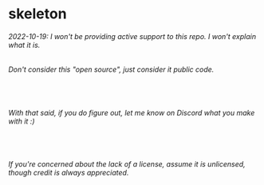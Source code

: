 # skeleton

###### 2022-10-19: I won't be providing active support to this repo. I won't explain what it is.
###### Don't consider this "open source", just consider it public code.

<br>

###### With that said, if you do figure out, let me know on Discord what you make with it :)

<br>

###### If you're concerned about the lack of a license, assume it is unlicensed, though credit is always appreciated.
